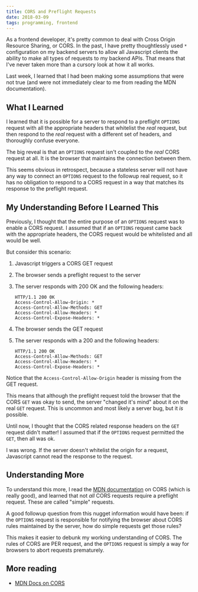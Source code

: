 ```yaml
---
title: CORS and Preflight Requests
date: 2018-03-09
tags: programming, frontend
---
```


As a frontend developer, it's pretty common to deal with Cross Origin Resource Sharing, or CORS.
In the past, I have pretty thoughtlessly used `*` configuration on my backend servers to allow
all Javascript clients the ability to make all types of requests to my backend APIs. That means that
I've never taken more than a cursory look at how it all works.

Last week, I learned that I had been making some assumptions that were not true (and were not
immediately clear to me from reading the MDN documentation).

## What I Learned

I learned that it is possible for a server to respond to a preflight `OPTIONS` request with all the
appropriate headers that whitelist the _real_ request, but then respond to the _real_ request with
a different set of headers, and thoroughly confuse everyone.

The big reveal is that an `OPTIONS` request isn't coupled to the _real_ CORS request at all. It is
the browser that maintains the connection between them.

This seems obvious in retrospect, because a stateless server will not have any way to connect an
`OPTIONS` request to the followup real request, so it has no obligation to respond to a CORS
request in a way that matches its response to the preflight request.

## My Understanding Before I Learned This

Previously, I thought that the entire purpose of an `OPTIONS` request was to enable a CORS request.
I assumed that if an `OPTIONS` request came back with the appropriate headers, the CORS request
would be whitelisted and all would be well.

But consider this scenario:

1. Javascript triggers a CORS GET request
1. The browser sends a preflight request to the server
1. The server responds with 200 OK and the following headers:

    ```http
    HTTP/1.1 200 0K
    Access-Control-Allow-Origin: *
    Access-Control-Allow-Methods: GET
    Access-Control-Allow-Headers: *
    Access-Control-Expose-Headers: *
    ```

1. The browser sends the GET request
1. The server responds with a 200 and the following headers:

    ```http
    HTTP/1.1 200 OK
    Access-Control-Allow-Methods: GET
    Access-Control-Allow-Headers: *
    Access-Control-Expose-Headers: *
    ```

Notice that the `Access-Control-Allow-Origin` header is missing from the GET request.

This means that although the preflight request told the browser that the CORS `GET` was okay
to send, the server "changed it's mind" about it on the real `GET` request. This is uncommon and
most likely a server bug, but it _is_ possible.

Until now, I thought that the CORS related response headers on the `GET` request didn't matter!
I assumed that if the `OPTIONS` request permitted the `GET`, then all was ok.

I was wrong. If the server doesn't whitelist the origin for a request, Javascript cannot read the
response to the request.

## Understanding More

To understand this more, I read the [MDN documentation][mdn docs] on CORS (which is really good), and learned
that not _all_ CORS requests require a preflight request. These are called "simple" requests.

A good followup question from this nugget information would have been: if the `OPTIONS` request is
responsible for notifying the browser about CORS rules maintained by the server, how do simple
requests get those rules?

This makes it easier to debunk my working understanding of CORS. The rules of CORS are PER request,
and the `OPTIONS` request is simply a way for browsers to abort requests prematurely.

## More reading

-   [MDN Docs on CORS][mdn docs]

[mdn docs]: https://developer.mozilla.org/en-US/docs/Web/HTTP/CORS
